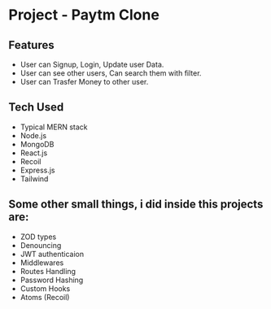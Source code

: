 # Project - Paytm Clone

## Features 
- User can Signup, Login, Update user Data.
- User can see other users, Can search them with filter.
- User can Trasfer Money to other user. 


## Tech Used 
- Typical MERN stack
- Node.js
- MongoDB
- React.js 
- Recoil 
- Express.js
- Tailwind

## Some other small things, i did inside this projects are:
- ZOD types
- Denouncing
- JWT authenticaion
- Middlewares
- Routes Handling
- Password Hashing
- Custom Hooks
- Atoms (Recoil)
